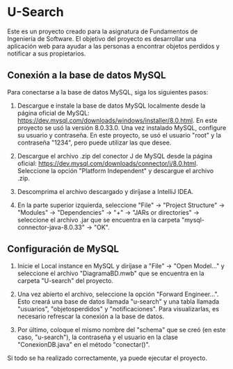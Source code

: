 # U-Search
Este es un proyecto creado para la asignatura de Fundamentos de Ingeniería de Software. El objetivo del proyecto es desarrollar una aplicación web para ayudar a las personas a encontrar objetos perdidos y notificar a sus propietarios.

## Conexión a la base de datos MySQL
Para conectarse a la base de datos MySQL, siga los siguientes pasos:

1. Descargue e instale la base de datos MySQL localmente desde la página oficial de MySQL: https://dev.mysql.com/downloads/windows/installer/8.0.html. En este proyecto se usó la versión 8.0.33.0.
   Una vez instalado MySQL, configure su usuario y contraseña. En este proyecto, se usó el usuario "root" y la contraseña "1234", pero puede utilizar las que desee.

2. Descargue el archivo .zip del conector J de MySQL desde la página oficial: https://dev.mysql.com/downloads/connector/j/8.0.html. Seleccione la opción "Platform Independent" y descargue el archivo .zip.

3. Descomprima el archivo descargado y diríjase a IntelliJ IDEA.

5. En la parte superior izquierda, seleccione "File" -> "Project Structure" -> "Modules" -> "Dependencies" -> "+" -> "JARs or directories" -> seleccione el archivo .jar que se encuentra en la carpeta "mysql-connector-java-8.0.33" -> "OK".

## Configuración de MySQL

1. Inicie el Local instance en MySQL y diríjase a "File" -> "Open Model..." y seleccione el archivo "DiagramaBD.mwb" que se encuentra en la carpeta "U-search" del proyecto.

2. Una vez abierto el archivo, seleccione la opción "Forward Engineer...". Esto creará una base de datos llamada "u-search" y una tabla llamada "usuarios", "objetosperdidos" y "notificaciones". Para visualizarlas, es necesario refrescar la conexión a la base de datos.

3. Por último, coloque el mismo nombre del "schema" que se creó (en este caso, "u-search"), la contraseña y el usuario en la clase "ConexionDB.java" en el método "conectar()".

Si todo se ha realizado correctamente, ya puede ejecutar el proyecto.